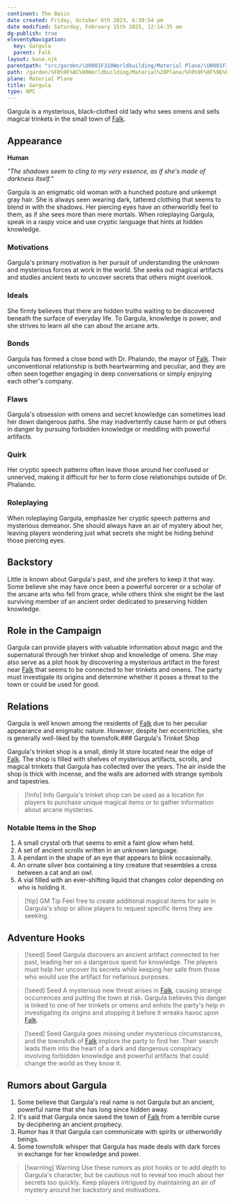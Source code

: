 ```yaml
---
continent: The Basin
date created: Friday, October 6th 2023, 6:39:54 pm
date modified: Saturday, February 15th 2025, 12:14:35 am
dg-publish: true
eleventyNavigation:
  key: Gargula
  parent: Falk
layout: base.njk
parentpath: "src/garden/\U0001F310Worldbuilding/Material Plane/\U0001F3DE️The Basin/Regions/Falk/Falk.md"
path: /garden/%F0%9F%8C%90Worldbuilding/Material%20Plane/%F0%9F%8F%9E%EF%B8%8FThe%20Basin/Regions/Falk/Gargula/
plane: Material Plane
title: Gargula
type: NPC
---
```


Gargula is a mysterious, black-clothed old lady who sees omens and sells magical trinkets in the small town of [Falk](/garden/%F0%9F%8C%90Worldbuilding/Material%20Plane/%F0%9F%8F%9E%EF%B8%8FThe%20Basin/Regions/Falk).

## Appearance

**Human**

_"The shadows seem to cling to my very essence, as if she's made of darkness itself."_

Gargula is an enigmatic old woman with a hunched posture and unkempt gray hair. She is always seen wearing dark, tattered clothing that seems to blend in with the shadows. Her piercing eyes have an otherworldly feel to them, as if she sees more than mere mortals. When roleplaying Gargula, speak in a raspy voice and use cryptic language that hints at hidden knowledge.

### Motivations

Gargula's primary motivation is her pursuit of understanding the unknown and mysterious forces at work in the world. She seeks out magical artifacts and studies ancient texts to uncover secrets that others might overlook.

### Ideals

She firmly believes that there are hidden truths waiting to be discovered beneath the surface of everyday life. To Gargula, knowledge is power, and she strives to learn all she can about the arcane arts.

### Bonds

Gargula has formed a close bond with Dr. Phalando, the mayor of [Falk](/garden/%F0%9F%8C%90Worldbuilding/Material%20Plane/%F0%9F%8F%9E%EF%B8%8FThe%20Basin/Regions/Falk). Their unconventional relationship is both heartwarming and peculiar, and they are often seen together engaging in deep conversations or simply enjoying each other's company.

### Flaws

Gargula's obsession with omens and secret knowledge can sometimes lead her down dangerous paths. She may inadvertently cause harm or put others in danger by pursuing forbidden knowledge or meddling with powerful artifacts.

### Quirk

Her cryptic speech patterns often leave those around her confused or unnerved, making it difficult for her to form close relationships outside of Dr. Phalando.

### Roleplaying

When roleplaying Gargula, emphasize her cryptic speech patterns and mysterious demeanor. She should always have an air of mystery about her, leaving players wondering just what secrets she might be hiding behind those piercing eyes.

## Backstory

Little is known about Gargula's past, and she prefers to keep it that way. Some believe she may have once been a powerful sorcerer or a scholar of the arcane arts who fell from grace, while others think she might be the last surviving member of an ancient order dedicated to preserving hidden knowledge.

## Role in the Campaign

Gargula can provide players with valuable information about magic and the supernatural through her trinket shop and knowledge of omens. She may also serve as a plot hook by discovering a mysterious artifact in the forest near [Falk](/garden/%F0%9F%8C%90Worldbuilding/Material%20Plane/%F0%9F%8F%9E%EF%B8%8FThe%20Basin/Regions/Falk) that seems to be connected to her trinkets and omens. The party must investigate its origins and determine whether it poses a threat to the town or could be used for good.

## Relations

Gargula is well known among the residents of [Falk](/garden/%F0%9F%8C%90Worldbuilding/Material%20Plane/%F0%9F%8F%9E%EF%B8%8FThe%20Basin/Regions/Falk) due to her peculiar appearance and enigmatic nature. However, despite her eccentricities, she is generally well-liked by the townsfolk.### Gargula's Trinket Shop

Gargula's trinket shop is a small, dimly lit store located near the edge of [Falk](/garden/%F0%9F%8C%90Worldbuilding/Material%20Plane/%F0%9F%8F%9E%EF%B8%8FThe%20Basin/Regions/Falk). The shop is filled with shelves of mysterious artifacts, scrolls, and magical trinkets that Gargula has collected over the years. The air inside the shop is thick with incense, and the walls are adorned with strange symbols and tapestries.

> [!info] Info
> Gargula's trinket shop can be used as a location for players to purchase unique magical items or to gather information about arcane mysteries.

### Notable Items in the Shop
1. A small crystal orb that seems to emit a faint glow when held.
2. A set of ancient scrolls written in an unknown language.
3. A pendant in the shape of an eye that appears to blink occasionally.
4. An ornate silver box containing a tiny creature that resembles a cross between a cat and an owl.
5. A vial filled with an ever-shifting liquid that changes color depending on who is holding it.

> [!tip] GM Tip
> Feel free to create additional magical items for sale in Gargula's shop or allow players to request specific items they are seeking.

## Adventure Hooks

>[!seed] Seed
>Gargula discovers an ancient artifact connected to her past, leading her on a dangerous quest for knowledge. The players must help her uncover its secrets while keeping her safe from those who would use the artifact for nefarious purposes.

>[!seed] Seed
>A mysterious new threat arises in [Falk](/garden/%F0%9F%8C%90Worldbuilding/Material%20Plane/%F0%9F%8F%9E%EF%B8%8FThe%20Basin/Regions/Falk), causing strange occurrences and putting the town at risk. Gargula believes this danger is linked to one of her trinkets or omens and enlists the party's help in investigating its origins and stopping it before it wreaks havoc upon [Falk](/garden/%F0%9F%8C%90Worldbuilding/Material%20Plane/%F0%9F%8F%9E%EF%B8%8FThe%20Basin/Regions/Falk).

>[!seed] Seed
>Gargula goes missing under mysterious circumstances, and the townsfolk of [Falk](/garden/%F0%9F%8C%90Worldbuilding/Material%20Plane/%F0%9F%8F%9E%EF%B8%8FThe%20Basin/Regions/Falk) implore the party to find her. Their search leads them into the heart of a dark and dangerous conspiracy involving forbidden knowledge and powerful artifacts that could change the world as they know it.

## Rumors about Gargula
1. Some believe that Gargula's real name is not Gargula but an ancient, powerful name that she has long since hidden away.
2. It's said that Gargula once saved the town of [Falk](/garden/%F0%9F%8C%90Worldbuilding/Material%20Plane/%F0%9F%8F%9E%EF%B8%8FThe%20Basin/Regions/Falk) from a terrible curse by deciphering an ancient prophecy.
3. Rumor has it that Gargula can communicate with spirits or otherworldly beings.
4. Some townsfolk whisper that Gargula has made deals with dark forces in exchange for her knowledge and power.

> [!warning] Warning
> Use these rumors as plot hooks or to add depth to Gargula's character, but be cautious not to reveal too much about her secrets too quickly. Keep players intrigued by maintaining an air of mystery around her backstory and motivations.